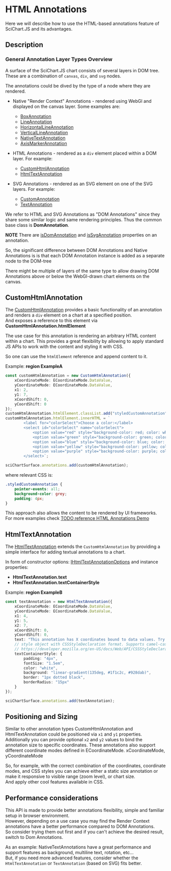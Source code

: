 # HTML Annotations

Here we will describe how to use the HTML-based annotations feature of SciChart.JS and its advantages.

## Description

### General Annotation Layer Types Overview

A surface of the SciChart.JS chart consists of several layers in DOM tree.
These are a combination of `canvas`, `div`, and `svg` nodes.

The annotations could be dived by the type of a node where they are rendered.

-   Native "Render Context" Annotations - rendered using WebGl and displayed on the canvas layer.
    Some examples are:

    -   [BoxAnnotation](https://www.scichart.com/documentation/js/current/webframe.html#BoxAnnotation.html)
    -   [LineAnnotation](https://www.scichart.com/documentation/js/current/webframe.html#LineAnnotation.html)
    -   [HorizontalLineAnnotation](https://www.scichart.com/documentation/js/current/webframe.html#HorizontalLineAnnotation.html)
    -   [VerticalLineAnnotation](https://www.scichart.com/documentation/js/current/webframe.html#VerticalLineAnnotation.html)
    -   [NativeTextAnnotation](https://www.scichart.com/documentation/js/current/webframe.html#NativeTextAnnotation.html)
    -   [AxisMarkerAnnotation](https://www.scichart.com/documentation/js/current/webframe.html#AxisMarkerAnnotation.html)

-   HTML Annotations - rendered as a `div` element placed within a DOM layer.
    For example:
    -   [CustomHtmlAnnotation](https://www.scichart.com/documentation/js/current/webframe.html#CustomAnnotation.html)
    -   [HtmlTextAnnotation](https://www.scichart.com/documentation/js/current/webframe.html#TextAnnotation.html)
-   SVG Annotations - rendered as an SVG element on one of the SVG layers.
    For example:
    -   [CustomAnnotation](https://www.scichart.com/documentation/js/current/webframe.html#CustomAnnotation.html)
    -   [TextAnnotation](https://www.scichart.com/documentation/js/current/webframe.html#TextAnnotation.html)

We refer to HTML and SVG Annotations as "DOM Annotations" since they share some similar logic and same rendering principles. Thus the common base class is **DomAnnotation**.

**NOTE** There are [isDomAnnotation](https://www.scichart.com/documentation/js/v4/typedoc/classes/annotationbase.html#isdomannotation) and [isSvgAnnotation](https://www.scichart.com/documentation/js/current/typedoc/classes/annotationbase.html#issvgannotation) properties on an annotation.

So, the significant difference between DOM Annotations and Native Annotations is
is that each DOM Annotation instance is added as a separate node to the DOM-tree

There might be multiple of layers of the same type to allow drawing DOM Annotations above or below the WebGl-drawn chart elements on the canvas.

## CustomHtmlAnnotation

The [CustomHtmlAnnotation](https://www.scichart.com/documentation/js/current/webframe.html#CustomHtmlAnnotation.html) provides a basic functionality of an annotation and renders a `div` element on a chart at a specified position.  
And exposes a reference to this element via **CustomHtmlAnnotation.htmlElement**

The use case for this annotation is rendering an arbitrary HTML content within a chart.
This provides a great flexibility by allowing to apply standard JS APIs to work with the content and styling it with CSS.

So one can use the `htmlElement` reference and append content to it.

Example: **region ExampleA**

```ts
const customHtmlAnnotation = new CustomHtmlAnnotation({
    xCoordinateMode: ECoordinateMode.DataValue,
    yCoordinateMode: ECoordinateMode.DataValue,
    x1: 2,
    y1: 7,
    xCoordShift: 0,
    yCoordShift: 0
});
customHtmlAnnotation.htmlElement.classList.add("styledCustomAnnotation");
customHtmlAnnotation.htmlElement.innerHTML = `
        <label for="colorSelect">Choose a color:</label>
        <select id="colorSelect" name="colorSelect">
            <option value="red" style="background-color: red; color: white;">Red</option>
            <option value="green" style="background-color: green; color: white;">Green</option>
            <option value="blue" style="background-color: blue; color: white;">Blue</option>
            <option value="yellow" style="background-color: yellow; color: black;">Yellow</option>
            <option value="purple" style="background-color: purple; color: white;">Purple</option>
        </select>`;

sciChartSurface.annotations.add(customHtmlAnnotation);
```

where relevant CSS is:

```css
.styledCustomAnnotation {
    pointer-events: all;
    background-color: grey;
    padding: 4px;
}
```

This approach also allows the content to be rendered by UI frameworks.  
For more examples check [TODO reference HTML Annotations Demo]()

## HtmlTextAnnotation

The [HtmlTextAnnotation](https://www.scichart.com/documentation/js/current/webframe.html#HtmlTextAnnotation.html) extends the `CustomHtmlAnnotation` by providing a simple interface for adding textual annotations to a chart.

In form of constructor options:
[IHtmlTextAnnotationOptions](https://www.scichart.com/documentation/js/current/webframe.html#IHtmlTextAnnotationOptions.html)
and instance properties:

-   **HtmlTextAnnotation.text**
-   **HtmlTextAnnotation.textContainerStyle**

Example: **region ExampleB**

```ts
const textAnnotation = new HtmlTextAnnotation({
    xCoordinateMode: ECoordinateMode.DataValue,
    yCoordinateMode: ECoordinateMode.DataValue,
    x1: 4,
    y1: 5,
    x2: 7,
    xCoordShift: 0,
    yCoordShift: 0,
    text: "This annotation has X coordinates bound to data values. Try zooming or panning",
    // style object with CSSStyleDeclaration format. Supports camel-cased property names.
    // https://developer.mozilla.org/en-US/docs/Web/API/CSSStyleDeclaration
    textContainerStyle: {
        padding: "4px",
        fontSize: "1.5em",
        color: "white",
        background: "linear-gradient(135deg, #1f1c2c, #928dab)",
        border: "1px dotted black",
        borderRadius: "15px"
    }
});

sciChartSurface.annotations.add(textAnnotation);
```

## Positioning and Sizing

Similar to other annotation types CustomHtmlAnnotation and HtmlTextAnnotation could be positioned via
`x1` and `y1` properties.  
Additionally you can provide optional `x2` and `y2` values to bind the annotation size to specific coordinates.
These annotations also support different coordinate modes defined in ECoordinateMode.
xCoordinateMode, yCoordinateMode

So, for example, with the correct combination of the coordinates, coordinate modes, and CSS styles you can achieve either a static size annotation or make it responsive to visible range (zoom level), or chart size.  
And apply other cool features available in CSS.

## Performance considerations

This API is made to provide better annotations flexibility, simple and familiar setup in browser environment.  
However, depending on a use case you may find the Render Context annotations have a better performance compared to DOM Annotations.  
So consider trying them out first and if you can't achieve the desired result, switch to Dom Annotations.

As an example:
NativeTextAnnotations have a great performance and support features as background, multiline text, rotation, etc...  
But, if you need more advanced features, consider whether the `HtmlTextAnnotation` or `TextAnnotation` (based on SVG) fits better.
